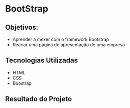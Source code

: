 # BootStrap

## Objetivos:
- Aprender a mexer com o framework Bootstrap
- Recriar uma página de apresentação de uma empresa

## Tecnologias Utilizadas
- HTML
- CSS
- Boostrap

## Resultado do Projeto

